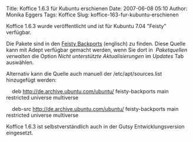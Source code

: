 Title: Koffice 1.6.3 für Kubuntu erschienen
Date: 2007-06-08 05:10
Author: Monika Eggers
Tags: Koffice
Slug: koffice-163-fur-kubuntu-erschienen

Koffice 1.6.3 wurde veröffentlicht und ist für Kubuntu 7.04 "Feisty"
verfügbar.


Die Pakete sind in den [Feisty
Backports](https://help.ubuntu.com/community/UbuntuBackports) (englisch)
zu finden. Diese Quelle kann mit Adept verfügbar gemacht werden, wenn
Sie dort in  *Paketquellen verwalten* die Option *Nicht unterstützte
Aktualisierungen* im *Updates* Tab auswählen.


Alternativ kann die Quelle auch manuell der /etc/apt/sources.list
hinzugefügt werden:


    deb <http://de.archive.ubuntu.com/ubuntu/> feisty-backports main
restricted universe multiverse  

    deb-src <http://de.archive.ubuntu.com/ubuntu/> feisty-backports main
restricted universe multiverse


Koffice 1.6.3 ist selbstverständlich auch in der Gutsy
Entwicklungsversion eingesetzt.


<!--break--><!--break-->
